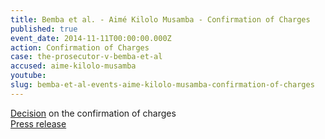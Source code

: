 ```yaml
---
title: Bemba et al. - Aimé Kilolo Musamba - Confirmation of Charges
published: true
event_date: 2014-11-11T00:00:00.000Z
action: Confirmation of Charges
case: the-prosecutor-v-bemba-et-al
accused: aime-kilolo-musamba
youtube:
slug: bemba-et-al-events-aime-kilolo-musamba-confirmation-of-charges
---
```



[Decision](http://www.icc-cpi.int/iccdocs/doc/doc1857534.pdf) on the confirmation of charges
<br>[Press release](https://www.icc-cpi.int/pages/item.aspx?name=PR1062)